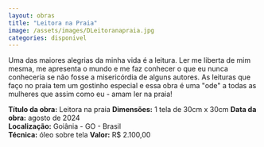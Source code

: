 ```yaml
---
layout: obras
title: "Leitora na Praia"
image: /assets/images/DLeitoranapraia.jpg
categories: disponivel
---
```


Uma das maiores alegrias da minha vida é a leitura. Ler me liberta de mim mesma, me apresenta o mundo e me faz conhecer o que eu nunca conheceria se não fosse a misericórdia de alguns autores. As leituras que faço no praia tem um gostinho especial e essa obra é uma "ode" a todas as mulheres que assim como eu - amam ler na praia!

**Título da obra:** Leitora na praia
**Dimensões:** 1 tela de 30cm x 30cm
**Data da obra:** agosto de 2024  
**Localização:** Goiânia - GO - Brasil  
**Técnica:** óleo sobre tela
**Valor:** R$ 2.100,00
